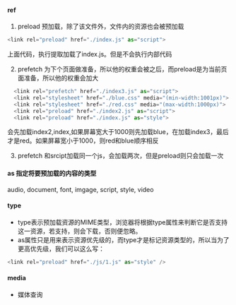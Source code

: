 #### ref 
1. preload 预加载，除了该文件外，文件内的资源也会被预加载
```js
<link rel="preload" href="./index.js" as="script"> 
```
上面代码，执行提取加载了index.js。但是不会执行内部代码

2. prefetch 为下个页面做准备，所以他的权重会被之后，而preload是为当前页面准备，所以他的权重会加大
```js
  <link rel="prefetch" href="./index3.js" as="script">  
  <link rel="stylesheet" href="./blue.css" media="(min-width:1001px)">
  <link rel="stylesheet" href="./red.css" media="(max-width:1000px)">
  <link rel="preload" href="./index2.js" as="script">
  <link rel="preload" href="./index.js" as="style">
```
会先加载index2,index,如果屏幕宽大于1000则先加载blue，在加载index3，最后才是red。如果屏幕宽小于1000，则red和blue顺序相反

3. prefetch 和srcipt加载同一个js，会加载两次，但是preload则只会加载一次
#### as 指定将要预加载的内容的类型
audio, document, font, imgage, script, style, video

#### type 
- type表示预加载资源的MIME类型，浏览器将根据type属性来判断它是否支持这一资源，若支持，则会下载，否则便忽略。
- as属性只是用来表示资源优先级的，而type才是标记资源类型的，所以当为了更高优先级，我们可以这么写：
```js
<link rel="preload" href="./js/1.js" as="style" />
```

#### media
- 媒体查询